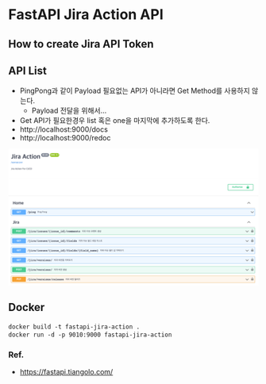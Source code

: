 # FastAPI Jira Action API

## How to create Jira API Token

## API List

* PingPong과 같이 Payload 필요없는 API가 아니라면 Get Method를 사용하지 않는다.
    * Payload 전달을 위해서...
* Get API가 필요한경우 list 혹은 one을 마지막에 추가하도록 한다.
* http://localhost:9000/docs
* http://localhost:9000/redoc

![img.png](docs/.image/api_list.png)

## Docker

```shell
docker build -t fastapi-jira-action .
docker run -d -p 9010:9000 fastapi-jira-action
```

### Ref.

* https://fastapi.tiangolo.com/